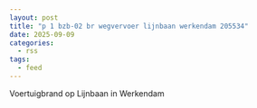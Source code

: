 ```yaml
---
layout: post
title: "p 1 bzb-02 br wegvervoer lijnbaan werkendam 205534"
date: 2025-09-09
categories: 
  - rss
tags: 
  - feed
---
```


Voertuigbrand op Lijnbaan in Werkendam
